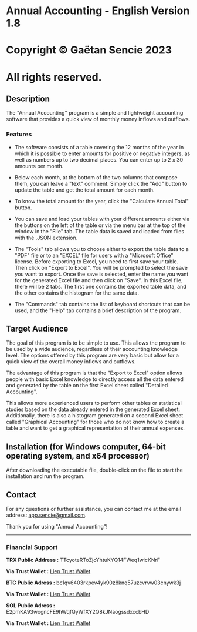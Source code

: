 # Annual Accounting - English Version 1.8

# Copyright © Gaëtan Sencie 2023
# All rights reserved.

## Description

The "Annual Accounting" program is a simple and lightweight accounting software that provides a quick view of monthly money inflows and outflows.

### Features

- The software consists of a table covering the 12 months of the year in which it is possible to enter amounts for positive or negative integers, as well as numbers up to two decimal places. You can enter up to 2 x 30 amounts per month.

- Below each month, at the bottom of the two columns that compose them, you can leave a "text" comment. Simply click the "Add" button to update the table and get the total amount for each month.

- To know the total amount for the year, click the "Calculate Annual Total" button.

- You can save and load your tables with your different amounts either via the buttons on the left of the table or via the menu bar at the top of the window in the "File" tab. The table data is saved and loaded from files with the .JSON extension.

- The "Tools" tab allows you to choose either to export the table data to a "PDF" file or to an "EXCEL" file for users with a "Microsoft Office" license. Before exporting to Excel, you need to first save your table. Then click on "Export to Excel". You will be prompted to select the save you want to export. Once the save is selected, enter the name you want for the generated Excel file and then click on "Save". In this Excel file, there will be 2 tabs. The first one contains the exported table data, and the other contains the histogram for the same data.

- The "Commands" tab contains the list of keyboard shortcuts that can be used, and the "Help" tab contains a brief description of the program.

## Target Audience

The goal of this program is to be simple to use. This allows the program to be used by a wide audience, regardless of their accounting knowledge level. The options offered by this program are very basic but allow for a quick view of the overall money inflows and outflows.

The advantage of this program is that the "Export to Excel" option allows people with basic Excel knowledge to directly access all the data entered and generated by the table on the first Excel sheet called "Detailed Accounting".

This allows more experienced users to perform other tables or statistical studies based on the data already entered in the generated Excel sheet. Additionally, there is also a histogram generated on a second Excel sheet called "Graphical Accounting" for those who do not know how to create a table and want to get a graphical representation of their annual expenses.

## Installation (for Windows computer, 64-bit operating system, and x64 processor)

After downloading the executable file, double-click on the file to start the installation and run the program.

## Contact

For any questions or further assistance, you can contact me at the email address: app.sencie@gmail.com.

Thank you for using "Annual Accounting"!

---

### Financial Support

**TRX Public Address :** TTcyoteRToZjoYhtuKYQ14FWeq1wicKNrF

**Via Trust Wallet :** [Lien Trust Wallet](https://link.trustwallet.com/send?coin=195&address=TTcyoteRToZjoYhtuKYQ14FWeq1wicKNrF)

**BTC Public Adress :** bc1qv6403rkpev4yk90z8knq57uzcvrvw03cnywk3j

**Via Trust Wallet :** [Lien Trust Wallet](https://link.trustwallet.com/send?coin=0&address=bc1qv6403rkpev4yk90z8knq57uzcvrvw03cnywk3j)

**SOL Public Adress :** E2pmKA93wogncFE9hWqfQyWfXY2Q8kJNaogssdxccbHD

**Via Trust Wallet :** [Lien Trust Wallet](https://link.trustwallet.com/send?coin=501&address=E2pmKA93wogncFE9hWqfQyWfXY2Q8kJNaogssdxccbHD)
